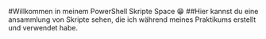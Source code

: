 #Willkommen in meinem PowerShell Skripte Space 😁
##Hier kannst du eine ansammlung von Skripte sehen, die ich während meines Praktikums erstellt und verwendet habe.
